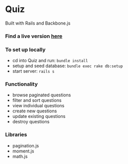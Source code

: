 # Quiz
Built with Rails and Backbone.js

### Find a live version [here][heroku]
[heroku]: https://pluralquiz.herokuapp.com/

### To set up locally
- cd into Quiz and run: `bundle install`
- setup and seed database: `bundle exec rake db:setup`
- start server: `rails s`

### Functionality
- browse paginated questions
- filter and sort questions
- view individual questions
- create new questions
- update existing questions
- destroy questions

### Libraries
- pagination.js
- moment.js
- math.js
